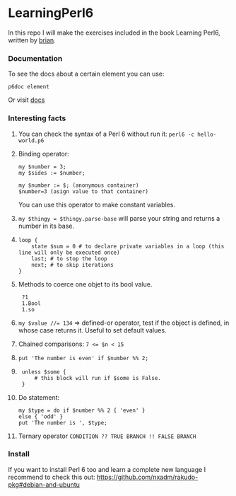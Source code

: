 # LearningPerl6

In this repo I will make the exercises included in the book Learning Perl6, written by [brian](https://github.com/briandfoy).

### Documentation

To see the docs about a certain element you can use:

```
p6doc element
```

Or visit [docs](https://docs.perl6.org/)

### Interesting facts

1. You can check the syntax of a Perl 6 without run it: `perl6 -c hello-world.p6`

2. Binding operator:

   ```
   my $number = 3;
   my $sides := $number;

   my $number := $; (anonymous container)
   $number=3 (asign value to that container)
   ```

   You can use this operator to make constant variables.

3. `my $thingy = $thingy.parse-base` will parse your string and returns a number in its base.

4. ```
   loop {
       state $sum = 0 # to declare private variables in a loop (this line will only be executed once)
       last; # to stop the loop
       next; # to skip iterations
   }
   ```

5. Methods to coerce one objet to its bool value.

   ```
    ?1
    1.Bool
    1.so
   ```

6. `my $value //= 134` => defined-or operator, test if the object is defined, in whose case returns it. Useful to set default values.

7. Chained comparisons: `7 <= $n < 15`

8. `put 'The number is even' if $number %% 2;`

9. ```
    unless $some {
        # this block will run if $some is False.
    }
   ```

10. Do statement:

    ```
    my $type = do if $number %% 2 { 'even' }
    else { 'odd' }
    put 'The number is ', $type;
    ```

11. Ternary operator `CONDITION ?? TRUE BRANCH !! FALSE BRANCH`

### Install

If you want to install Perl 6 too and learn a complete new language I recommend to check this out: https://github.com/nxadm/rakudo-pkg#debian-and-ubuntu

```

```
